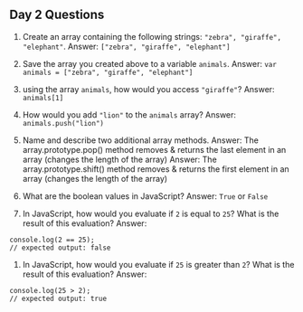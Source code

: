 ## Day 2 Questions

1. Create an array containing the following strings: `"zebra", "giraffe", "elephant"`.
Answer: `["zebra", "giraffe", "elephant"]`

1. Save the array you created above to a variable `animals`.
Answer: `var animals = ["zebra", "giraffe", "elephant"]`

1. using the array `animals`, how would you access `"giraffe"`?
Answer: `animals[1]`

1. How would you add `"lion"` to the `animals` array?
Answer: `animals.push("lion")`

1. Name and describe two additional array methods.
Answer: The array.prototype.pop() method removes & returns the last element in an array (changes the length of the array)
Answer: The array.prototype.shift() method removes & returns the first element in an array (changes the length of the array)

1. What are the boolean values in JavaScript?
Answer: `True` or `False`

1. In JavaScript, how would you evaluate if `2` is equal to `25`? What is the result of this evaluation?
Answer:
```
console.log(2 == 25);
// expected output: false
```

1. In JavaScript, how would you evaluate if `25` is greater than `2`? What is the result of this evaluation?
Answer:
```
console.log(25 > 2);
// expected output: true
```
